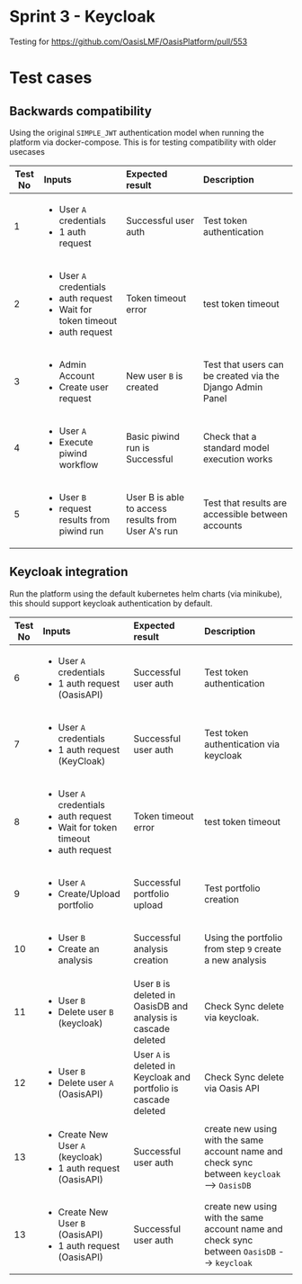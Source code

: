 Sprint 3 - Keycloak
===================

Testing for https://github.com/OasisLMF/OasisPlatform/pull/553

# Test cases

## Backwards compatibility

Using the original `SIMPLE_JWT` authentication model when running the platform via docker-compose. This is for testing compatibility with older usecases


| Test No  | Inputs | Expected result | Description  |
|---|:---|:---|:---|
| 1        | <ul><li> User `A` credentials </li><li> 1 auth request </li></ul> | Successful user auth | Test token authentication |
| 2        | <ul><li> User `A` credentials </li><li> auth request </li><li> Wait for token timeout </li><li> auth request  </li></ul> | Token timeout error | test token timeout  |
| 3        | <ul><li> Admin Account </li><li> Create user request </li></ul> | New user `B` is created | Test that users can be created via the Django Admin Panel |
| 4        |  <ul><li> User `A` </li><li> Execute piwind workflow </li></ul>  | Basic piwind run is Successful | Check that a standard model execution works |
| 5        |  <ul><li> User `B` </li><li> request results from piwind run </li></ul> | User B is able to access results from User A's run | Test that results are accessible between accounts |


## Keycloak integration

Run the platform using the default kubernetes helm charts (via minikube), this should support keycloak authentication by default.

| Test No  | Inputs | Expected result | Description  |
|---|:---|:---|:---|
| 6        | <ul><li> User `A` credentials </li><li> 1 auth request (OasisAPI) </li></ul> | Successful user auth | Test token authentication |
| 7        | <ul><li> User `A` credentials </li><li> 1 auth request (KeyCloak) </li></ul> | Successful user auth | Test token authentication via keycloak |
| 8        | <ul><li> User `A` credentials </li><li> auth request </li><li> Wait for token timeout </li><li> auth request  </li></ul> | Token timeout error | test token timeout  |
| 9        | <ul><li> User `A` </li><li> Create/Upload portfolio </li></ul> | Successful portfolio upload | Test portfolio creation |
| 10       | <ul><li> User `B` </li><li> Create an analysis </li></ul>  | Successful analysis creation | Using the portfolio from step `9` create a new analysis |
| 11       | <ul><li> User `B` </li><li> Delete user `B` (keycloak) | User `B` is deleted in OasisDB and analysis is cascade deleted | Check Sync delete via keycloak. |
| 12       | <ul><li> User `B` </li><li> Delete user `A` (OasisAPI) | User `A` is deleted in Keycloak and portfolio is cascade deleted | Check Sync delete via Oasis API |
| 13       | <ul><li> Create New User `A` (keycloak)</li><li> 1 auth request (OasisAPI) </li></ul>  |  Successful user auth | create new using with the same account name and check sync between `keycloak` --> `OasisDB` |
| 13       | <ul><li> Create New User `B` (OasisAPI)</li><li> 1 auth request (OasisAPI) </li></ul>  |  Successful user auth | create new using with the same account name and check sync between `OasisDB` --> `keycloak` |


